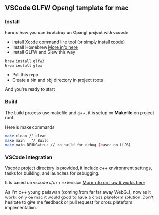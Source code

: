 ## VSCode GLFW Opengl template for mac

### Install
here is how you can bootstrap an Opengl project with vscode

- install Xcode command line tool (or simply install xcode)
- Install Homebrew [More info here](https://brew.sh/index)
- Install GLFW and Glew this way

```sh
brew install glfw3
brew install glew
```

- Pull this repo 
- Create a bin and obj directory in project roots

And you're ready to start

### Build

The build process use makefile and g++, it is setup on **Makefile** on project root.

Here is make commands

```sh
make clean // clean
make main	// Build
make main DEBUG=true // to build for debug (based on LLDB)
```

### VSCode integration

Vscode project directory is provided, it include c++ environment settings, tasks for building, and launches for debugging.

It is based on vscode c/c++ extension [More info on how it works here](https://code.visualstudio.com/docs/languages/cpp)

As I'm c++ young padawan (coming from far far away WebGL), now as it works only on mac it would good to have a cross plateform solution. Don't hesitate to give me feedback or pull request for cross plateform implementation.